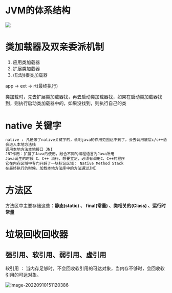 # JVM的体系结构

![](D:/ProgramFiles/typora/typora-images/image-20220622110337264.png)



# 类加载器及双亲委派机制



1. 应用类加载器
2. 扩展类加载器
3. (启动)根类加载器

app ->  ext -> rt(最终执行)

类加载时，先去扩展类加载器找，再去启动类加载器找，如果在启动类加载器找到，则执行启动类加载器中的，如果没找到，则执行自己的类



# native 关键字

```tex
native : 凡是带了native关键字的，说明java的作用范围达不到了，会去调用底层c/c++语言的库
会进入本地方法栈
调用本地方法本地接口 JNI
JNI作用：扩展了Java的使用，融合不同的编程语言为Java所用
Java诞生的时候 C、C++ 流行，想要立足，必须有调用C、C++的程序
它在内存区域中专门开辟了一块标记区域： Native Method Stack
在最终执行的时候，加载本地方法库中的方法通过JNI
```

# 方法区

方法区中主要存储这些：**静态(static) 、 final(常量) 、类相关的(Class) 、运行时常量**





# 垃圾回收回收器

## 强引用、软引用、弱引用、虚引用



软引用 ： 当内存足够时，不会回收软引用的可达对象，当内存不够时，会回收软引用的可达对象。



![image-20220910151120386](D:/ProgramFiles/typora/typora-images/image-20220910151120386.png)













